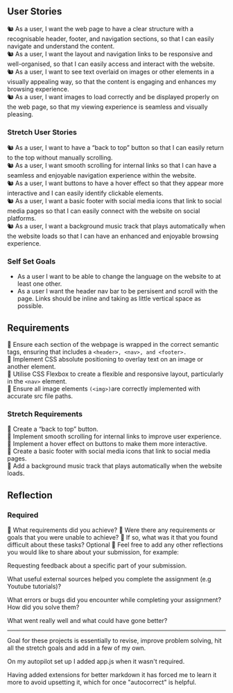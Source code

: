 #

## User Stories

🐿️ As a user, I want the web page to have a clear structure with a recognisable header, footer, and navigation sections, so that I can easily navigate and understand the content.  
🐿️ As a user, I want the layout and navigation links to be responsive and well-organised, so that I can easily access and interact with the website.  
🐿️ As a user, I want to see text overlaid on images or other elements in a visually appealing way, so that the content is engaging and enhances my browsing experience.  
🐿️ As a user, I want images to load correctly and be displayed properly on the web page, so that my viewing experience is seamless and visually pleasing.  

### Stretch User Stories

🐿️ As a user, I want to have a “back to top” button so that I can easily return to the top without manually scrolling.  
🐿️ As a user, I want smooth scrolling for internal links so that I can have a seamless and enjoyable navigation experience within the website.  
🐿️ As a user, I want buttons to have a hover effect so that they appear more interactive and I can easily identify clickable elements.  
🐿️ As a user, I want a basic footer with social media icons that link to social media pages so that I can easily connect with the website on social platforms.  
🐿️ As a user, I want a background music track that plays automatically when the website loads so that I can have an enhanced and enjoyable browsing experience.  

### Self Set Goals

- As a user I want to be able to change the language on the website to at least one other.
- As a user I want the header nav bar to be persisent and scroll with the page. Links should be inline and taking as little vertical space as possible.

## Requirements

🎯 Ensure each section of the webpage is wrapped in the correct semantic tags, ensuring that includes a `<header>, <nav>, and <footer>.`  
🎯 Implement CSS absolute positioning to overlay text on an image or another element.  
🎯 Utilise CSS Flexbox to create a flexible and responsive layout, particularly in the `<nav>` element.  
🎯 Ensure all image elements `(<img>)`are correctly implemented with accurate src file paths.  

### Stretch Requirements

🏹 Create a “back to top” button.  
🏹 Implement smooth scrolling for internal links to improve user experience.  
🏹 Implement a hover effect on buttons to make them more interactive.  
🏹 Create a basic footer with social media icons that link to social media pages.  
🏹 Add a background music track that plays automatically when the website loads.  

## Reflection

### Required
🎯 What requirements did you achieve?
🎯 Were there any requirements or goals that you were unable to achieve?
🎯 If so, what was it that you found difficult about these tasks?
Optional
🏹 Feel free to add any other reflections you would like to share about your submission, for example:

Requesting feedback about a specific part of your submission.

What useful external sources helped you complete the assignment (e.g Youtube tutorials)?

What errors or bugs did you encounter while completing your assignment? How did you solve them?

What went really well and what could have gone better?

---
Goal for these projects is essentially to revise, improve problem solving, hit all the stretch goals and add in a few of my own.

On my autopilot set up I added app.js when it wasn't required.

Having added extensions for better markdown it has forced me to learn it more to avoid upsetting it, which for once "autocorrect" is helpful.
